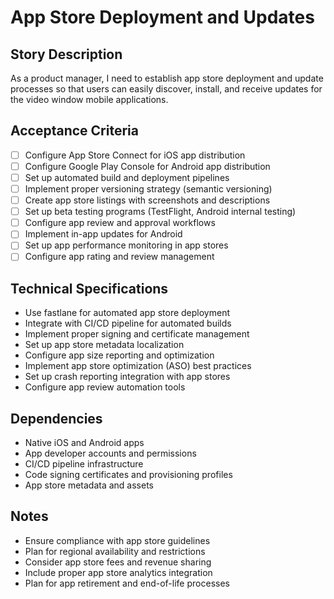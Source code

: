 # App Store Deployment and Updates

## Story Description
As a product manager, I need to establish app store deployment and update processes so that users can easily discover, install, and receive updates for the video window mobile applications.

## Acceptance Criteria
- [ ] Configure App Store Connect for iOS app distribution
- [ ] Configure Google Play Console for Android app distribution
- [ ] Set up automated build and deployment pipelines
- [ ] Implement proper versioning strategy (semantic versioning)
- [ ] Create app store listings with screenshots and descriptions
- [ ] Set up beta testing programs (TestFlight, Android internal testing)
- [ ] Configure app review and approval workflows
- [ ] Implement in-app updates for Android
- [ ] Set up app performance monitoring in app stores
- [ ] Configure app rating and review management

## Technical Specifications
- Use fastlane for automated app store deployment
- Integrate with CI/CD pipeline for automated builds
- Implement proper signing and certificate management
- Set up app store metadata localization
- Configure app size reporting and optimization
- Implement app store optimization (ASO) best practices
- Set up crash reporting integration with app stores
- Configure app review automation tools

## Dependencies
- Native iOS and Android apps
- App developer accounts and permissions
- CI/CD pipeline infrastructure
- Code signing certificates and provisioning profiles
- App store metadata and assets

## Notes
- Ensure compliance with app store guidelines
- Plan for regional availability and restrictions
- Consider app store fees and revenue sharing
- Include proper app store analytics integration
- Plan for app retirement and end-of-life processes
